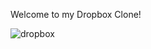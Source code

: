 Welcome to my Dropbox Clone!

![dropbox](https://github.com/pedrofsmartins3/dropbox-clone/assets/148903655/915c247c-7d77-4954-9a3d-dfc1464004da)
